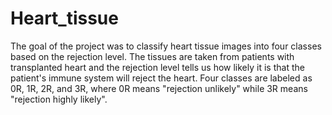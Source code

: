 # Heart_tissue

The goal of the project was to classify heart tissue images into four classes based on the rejection level. The tissues are taken from patients with transplanted heart and the rejection level tells us how likely it is that the patient's immune system will reject the heart.
Four classes are labeled as 0R, 1R, 2R, and 3R, where 0R means "rejection unlikely" while 3R means "rejection highly likely".
